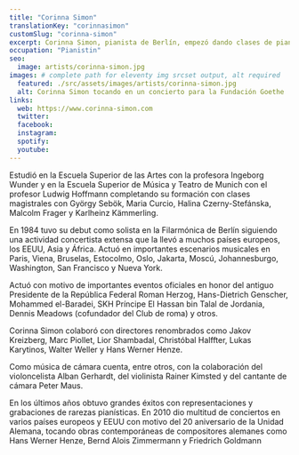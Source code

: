 ```yaml
---
title: "Corinna Simon"
translationKey: "corinnasimon"
customSlug: "corinna-simon"
excerpt: Corinna Simon, pianista de Berlín, empezó dando clases de piano a la tierna edad de cinco años. Con doce años comenzó su formación pianística como estudiante juvenil en el Julius-Stern-Institut en Berlín con los profesores Ingeborg Peukert y Wolfgang Saschowa.
occupation: "Pianistin"
seo:
  image: artists/corinna-simon.jpg
images: # complete path for eleventy img srcset output, alt required
  featured: ./src/assets/images/artists/corinna-simon.jpg
  alt: Corinna Simon tocando en un concierto para la Fundación Goethe
links:
  web: https://www.corinna-simon.com
  twitter:
  facebook:
  instagram:
  spotify:
  youtube:
---
```


Estudió en la Escuela Superior de las Artes con la profesora Ingeborg Wunder y en la Escuela Superior de Música y Teatro de Munich con el profesor Ludwig Hoffmann completando su formación con clases magistrales con György Sebök, Maria Curcio, Halina Czerny-Stefánska, Malcolm Frager y Karlheinz Kämmerling.

En 1984 tuvo su debut como solista en la Filarmónica de Berlín siguiendo una actividad concertista extensa que la llevó a muchos países europeos, los EEUU, Asia y África. Actuó en importantes escenarios musicales en Paris, Viena, Bruselas, Estocolmo, Oslo, Jakarta, Moscú, Johannesburgo, Washington, San Francisco y Nueva York.

Actuó con motivo de importantes eventos oficiales en honor del antiguo Presidente de la República Federal Roman Herzog, Hans-Dietrich Genscher, Mohammed el-Baradei, SKH Príncipe El Hassan bin Talal de Jordania, Dennis Meadows (cofundador del Club de roma) y otros.

Corinna Simon colaboró con directores renombrados como Jakov Kreizberg, Marc Piollet, Lior Shambadal, Christóbal Halffter, Lukas Karytinos, Walter Weller y Hans Werner Henze.

Como música de cámara cuenta, entre otros, con la colaboración del violoncelista Alban Gerhardt, del violinista Rainer Kimsted y del cantante de cámara Peter Maus.

En los últimos años obtuvo grandes éxitos con representaciones y grabaciones de rarezas pianísticas. En 2010 dio multitud de conciertos en varios países europeos y EEUU con motivo del 20 aniversario de la Unidad Alemana, tocando obras contemporáneas de compositores alemanes como Hans Werner Henze, Bernd Alois Zimmermann y Friedrich Goldmann
